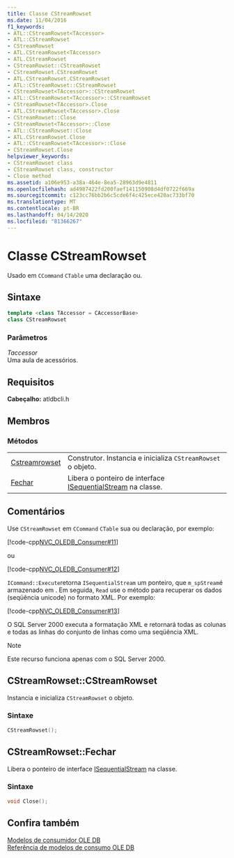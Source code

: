 ```yaml
---
title: Classe CStreamRowset
ms.date: 11/04/2016
f1_keywords:
- ATL::CStreamRowset<TAccessor>
- ATL::CStreamRowset
- CStreamRowset
- ATL.CStreamRowset<TAccessor>
- ATL.CStreamRowset
- CStreamRowset::CStreamRowset
- CStreamRowset.CStreamRowset
- ATL.CStreamRowset.CStreamRowset
- ATL::CStreamRowset::CStreamRowset
- CStreamRowset<TAccessor>::CStreamRowset
- ATL::CStreamRowset<TAccessor>::CStreamRowset
- CStreamRowset<TAccessor>.Close
- ATL.CStreamRowset<TAccessor>.Close
- CStreamRowset::Close
- CStreamRowset<TAccessor>::Close
- ATL::CStreamRowset::Close
- ATL.CStreamRowset.Close
- ATL::CStreamRowset<TAccessor>::Close
- CStreamRowset.Close
helpviewer_keywords:
- CStreamRowset class
- CStreamRowset class, constructor
- Close method
ms.assetid: a106e953-a38a-464e-8ea5-28963d9e4811
ms.openlocfilehash: ad4987422fd200faef141150908d4df0722f669a
ms.sourcegitcommit: c123cc76bb2b6c5cde6f4c425ece420ac733bf70
ms.translationtype: MT
ms.contentlocale: pt-BR
ms.lasthandoff: 04/14/2020
ms.locfileid: "81366267"
---
```

# <a name="cstreamrowset-class"></a>Classe CStreamRowset

Usado em `CCommand` `CTable` uma declaração ou.

## <a name="syntax"></a>Sintaxe

```cpp
template <class TAccessor = CAccessorBase>
class CStreamRowset
```

### <a name="parameters"></a>Parâmetros

*Taccessor*<br/>
Uma aula de acessórios.

## <a name="requirements"></a>Requisitos

**Cabeçalho:** atldbcli.h

## <a name="members"></a>Membros

### <a name="methods"></a>Métodos

|||
|-|-|
|[Cstreamrowset](#cstreamrowset)|Construtor. Instancia e inicializa `CStreamRowset` o objeto.|
|[Fechar](#close)|Libera o ponteiro de interface [ISequentialStream](/previous-versions/windows/desktop/ms718035(v=vs.85)) na classe.|

## <a name="remarks"></a>Comentários

Use `CStreamRowset` em `CCommand` `CTable` sua ou declaração, por exemplo:

[!code-cpp[NVC_OLEDB_Consumer#11](../../data/oledb/codesnippet/cpp/cstreamrowset-class_1.cpp)]

ou

[!code-cpp[NVC_OLEDB_Consumer#12](../../data/oledb/codesnippet/cpp/cstreamrowset-class_2.cpp)]

`ICommand::Execute`retorna `ISequentialStream` um ponteiro, que `m_spStream`é armazenado em . Em seguida, `Read` use o método para recuperar os dados (seqüência unicode) no formato XML. Por exemplo:

[!code-cpp[NVC_OLEDB_Consumer#13](../../data/oledb/codesnippet/cpp/cstreamrowset-class_3.cpp)]

O SQL Server 2000 executa a formatação XML e retornará todas as colunas e todas as linhas do conjunto de linhas como uma seqüência XML.

> [!NOTE]
> Este recurso funciona apenas com o SQL Server 2000.

## <a name="cstreamrowsetcstreamrowset"></a><a name="cstreamrowset"></a>CStreamRowset::CStreamRowset

Instancia e inicializa `CStreamRowset` o objeto.

### <a name="syntax"></a>Sintaxe

```cpp
CStreamRowset();
```

## <a name="cstreamrowsetclose"></a><a name="close"></a>CStreamRowset::Fechar

Libera o ponteiro de interface [ISequentialStream](/previous-versions/windows/desktop/ms718035(v=vs.85)) na classe.

### <a name="syntax"></a>Sintaxe

```cpp
void Close();
```

## <a name="see-also"></a>Confira também

[Modelos de consumidor OLE DB](../../data/oledb/ole-db-consumer-templates-cpp.md)<br/>
[Referência de modelos de consumo OLE DB](../../data/oledb/ole-db-consumer-templates-reference.md)

